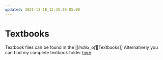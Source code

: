 ```yaml
---
updated: 2021-11-18_12:35:20-05:00
---
```

# Textbooks
Textbook files can be found in the [[_Index_of_📗Textbooks]]
Alternatively you can find my complete textbook folder [here](https://drive.google.com/drive/folders/17ANbZBaYyNeoYMSBIq35smBrGLyAIEJ6?usp=sharing)


